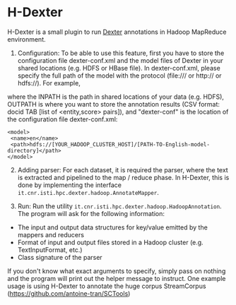 H-Dexter
========

H-Dexter is a small plugin to run [Dexter](http://dexter.isti.cnr.it) annotations in Hadoop MapReduce environment.

1. Configuration: To be able to use this feature, first you have to store the configuration file dexter-conf.xml and the model files of Dexter in your shared locations (e.g. HDFS or HBase file). In dexter-conf.xml, please specify the full path of the model with the protocol (file:/// or http:// or hdfs://). For example, 

where the INPATH is the path in shared locations of your data (e.g. HDFS), OUTPATH is where you want to store the annotation results (CSV format: docid TAB [list of <entity,score> pairs]), and "dexter-conf" is the location of the configuration file dexter-conf.xml:

```
<model>
 <name>en</name>
 <path>hdfs://[YOUR_HADOOP_CLUSTER_HOST]/[PATH-TO-English-model-directory]</path>
</model>
```

2. Adding parser: For each dataset, it is required the parser, where the text is extracted and pipelined to the map / reduce phase. In H-Dexter, this is done by implementing the interface <code>it.cnr.isti.hpc.dexter.hadoop.AnnotateMapper</code>. 



3. Run: Run the utility <code>it.cnr.isti.hpc.dexter.hadoop.HadoopAnnotation</code>. The program will ask for the following information:

 * The input and output data structures for key/value emitted by the mappers and reducers
 * Format of input and output files stored in a Hadoop cluster (e.g. TextInputFormat, etc.)
 * Class signature of the parser

If you don't know what exact arguments to specify, simply pass on nothing and the program will print out the helper message to instruct. One example usage is using H-Dexter to annotate the huge corpus StreamCorpus (https://github.com/antoine-tran/SCTools)